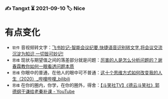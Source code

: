 ### ✍️ Tangxt ⏳ 2021-09-10 🏷️ Nice

# 有点变化

- `软件` 音视频转文字：[飞书妙记-智能会议纪要,快捷语音识别转文字,将会议交流沉淀为知识,一切皆可妙记!](https://www.feishu.cn/product/minutes)
- `思维` 现状与期望值之间的落差部分就是问题：[厉害的人是怎么分析问题的？谢春霖教你如何一眼看透问题本质](https://www.zhihu.com/zvideo/1409183305992876032)
- `思维` 你眼中的普通，在他人的眼中可不普通：[这十个思维方式如何改变我的人生（2020）_哔哩哔哩_bilibili](https://www.bilibili.com/video/BV1A5411E7zG)
- `思维` 在你的圈内，你学，在你的圈外，得舍：[【斗笑社TV】《德云斗笑社》郭德纲于谦给老秦补课 - YouTube](https://www.youtube.com/watch?v=9-6-znKtxqw)
